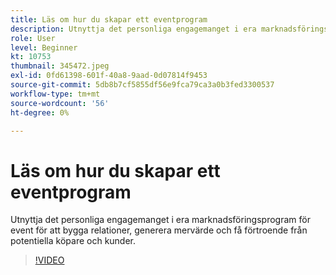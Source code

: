 ```yaml
---
title: Läs om hur du skapar ett eventprogram
description: Utnyttja det personliga engagemanget i era marknadsföringsprogram för event för att bygga relationer, generera mervärde och få förtroende från potentiella köpare och kunder.
role: User
level: Beginner
kt: 10753
thumbnail: 345472.jpeg
exl-id: 0fd61398-601f-40a8-9aad-0d07814f9453
source-git-commit: 5db8b7cf5855df56e9fca79ca3a0b3fed3300537
workflow-type: tm+mt
source-wordcount: '56'
ht-degree: 0%

---
```


# Läs om hur du skapar ett eventprogram

Utnyttja det personliga engagemanget i era marknadsföringsprogram för event för att bygga relationer, generera mervärde och få förtroende från potentiella köpare och kunder.

>[!VIDEO](https://video.tv.adobe.com/v/345472/?quality=12&learn=on)

